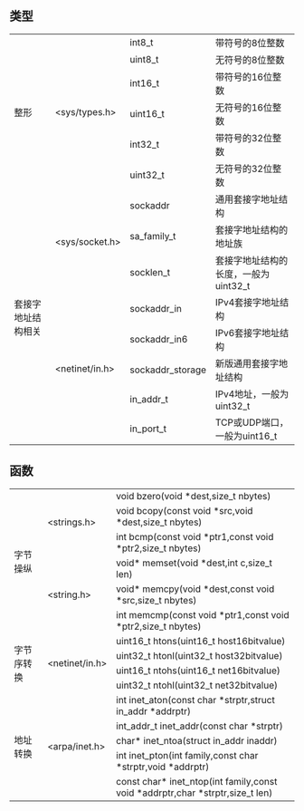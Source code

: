 ## 类型

<table>
<tr>
    <td rowspan="6"> 整形 </td>
    <td rowspan="6"> &lt;sys/types.h&gt; </td>
    <td> int8_t </td>
    <td> 带符号的8位整数 </td>
</tr>
<tr>
	<td> uint8_t </td>
	<td> 无符号的8位整数 </td>
</tr>
<tr>
	<td> int16_t </td>
	<td> 带符号的16位整数 </td>
</tr>
<tr>
	<td> uint16_t </td>
	<td> 无符号的16位整数 </td>
</tr>
<tr>
	<td> int32_t </td>
	<td> 带符号的32位整数 </td>
</tr>
<tr>
	<td> uint32_t </td>
	<td> 无符号的32位整数 </td>
</tr>

<tr>
	<td rowspan="8"> 套接字地址结构相关 </td>
   <td rowspan="3"> &lt;sys/socket.h&gt; </td>
	<td> sockaddr </td>
   <td> 通用套接字地址结构 </td>
</tr>
<tr>
   <td> sa_family_t </td>
   <td> 套接字地址结构的地址族 </td>
</tr>
<tr>
	<td> socklen_t </td>
	<td> 套接字地址结构的长度，一般为uint32_t	 </td>
</tr>
<tr>
 	<td rowspan="5"> &lt;netinet/in.h&gt; </td>
   <td> sockaddr_in </td>
	<td> IPv4套接字地址结构 </td> 
</tr>
<tr>
	<td> sockaddr_in6 </td>
	<td> IPv6套接字地址结构 </td>	
</tr>
<tr>
	<td> sockaddr_storage </td>
	<td> 新版通用套接字地址结构 </td>
</tr>
<tr>
	<td> in_addr_t </td>
   <td> IPv4地址，一般为uint32_t </td>
</tr>
<tr>
	<td> in_port_t </td>
	<td> TCP或UDP端口，一般为uint16_t </td>
</tr>
</table>

## 函数

<table>
<tr>
    <td rowspan="6"> 字节操纵 </td>
    <td rowspan="3"> &lt;strings.h&gt; </td>
    <td> void bzero(void *dest,size_t nbytes) </td>
</tr>
<tr>
    <td> void bcopy(const void *src,void *dest,size_t nbytes) </td>
</tr>
<tr>
    <td> int bcmp(const void *ptr1,const void *ptr2,size_t nbytes) </td>
</tr>
<tr>
    <td rowspan="3"> &lt;string.h&gt; </td>
    <td> void* memset(void *dest,int c,size_t len) </td>
</tr>
<tr>
    <td> void* memcpy(void *dest,const void *src,size_t nbytes) </td>
</tr>
<tr>
    <td> int memcmp(const void *ptr1,const void *ptr2,size_t nbytes) </td>
</tr>

<tr>
    <td rowspan="4"> 字节序转换 </td>
    <td rowspan="4"> &lt;netinet/in.h&gt; </td>
    <td> uint16_t htons(uint16_t host16bitvalue) </td>
</tr>
<tr>
    <td> uint32_t htonl(uint32_t host32bitvalue) </td>
</tr>
<tr>
    <td> uint16_t ntohs(uint16_t net16bitvalue) </td>
</tr>
<tr>
    <td> uint32_t ntohl(uint32_t net32bitvalue) </td>
</tr>

<tr>
	<td rowspan="5"> 地址转换 </td>
	<td rowspan="5"> &lt;arpa/inet.h&gt; </td>
	<td> int inet_aton(const char *strptr,struct in_addr *addrptr) </td>
</tr>
<tr>
    <td> int_addr_t inet_addr(const char *strptr) </td>
</tr>
<tr>
    <td> char* inet_ntoa(struct in_addr inaddr) </td>
</tr>
<tr>
    <td> int inet_pton(int family,const char *strptr,void *addrptr) </td>
</tr>
<tr>
    <td> const char* inet_ntop(int family,const void *addrptr,char *strptr,size_t len) </td>
</tr>
</table>